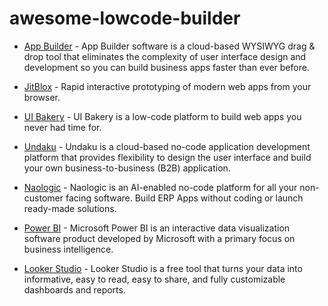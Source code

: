# awesome-lowcode-builder

- [App Builder](https://www.infragistics.com/products/appbuilder) - App Builder software is a cloud-based WYSIWYG drag & drop tool that eliminates the complexity of user interface design and development so you can build business apps faster than ever before.

- [JitBlox](https://www.jitblox.com/) - Rapid interactive prototyping of modern web apps from your browser.

- [UI Bakery](https://uibakery.io/) - UI Bakery is a low-code platform to build web apps you never had time for.

- [Undaku](https://www.undaku.com/) - Undaku is a cloud-based no-code application development platform that provides flexibility to design the user interface and build your own business-to-business (B2B) application.

- [Naologic](https://naologic.com/) - Naologic is an AI-enabled no-code platform for all your non-customer facing software. Build ERP Apps without coding or launch ready-made solutions.

- [Power BI](https://www.microsoft.com/en-us/power-platform/products/power-bi) - Microsoft Power BI is an interactive data visualization software product developed by Microsoft with a primary focus on business intelligence.

- [Looker Studio](https://lookerstudio.google.com/) - Looker Studio is a free tool that turns your data into informative, easy to read, easy to share, and fully customizable dashboards and reports.
